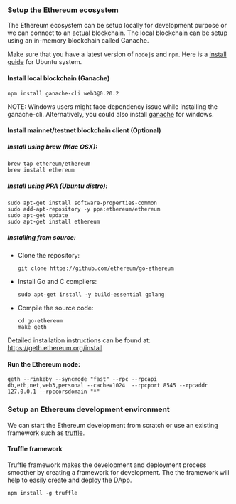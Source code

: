 ### Setup the Ethereum ecosystem

The Ethereum  ecosystem can be setup locally for development purpose or we can connect to an actual blockchain.
The local blockchain can be setup using an in-memory blockchain called Ganache.

Make sure that you have a latest version of `nodejs` and `npm`. Here is a [install guide](https://www.digitalocean.com/community/tutorials/how-to-install-node-js-on-ubuntu-16-04) for Ubuntu system.

#### Install local blockchain (Ganache)

`npm install ganache-cli web3@0.20.2`

NOTE: Windows users might face dependency issue while installing the ganache-cli. Alternatively, you could also install [ganache](https://truffleframework.com/ganache) for windows.



#### Install mainnet/testnet blockchain client (Optional)

##### Install using brew (Mac OSX):
```
brew tap ethereum/ethereum
brew install ethereum
```

##### Install using PPA (Ubuntu distro):

```
sudo apt-get install software-properties-common
sudo add-apt-repository -y ppa:ethereum/ethereum
sudo apt-get update
sudo apt-get install ethereum
```

##### Installing from source: 

* Clone the repository: 

    ```
    git clone https://github.com/ethereum/go-ethereum 
    ```

* Install Go and C compilers: 

    ```
    sudo apt-get install -y build-essential golang 
    ```

* Compile the source code: 

    ```
    cd go-ethereum
    make geth
    ```
    
Detailed installation instructions can be found at: https://geth.ethereum.org/install 


#### Run the Ethereum node:

```
geth --rinkeby --syncmode "fast" --rpc --rpcapi db,eth,net,web3,personal --cache=1024  --rpcport 8545 --rpcaddr 127.0.0.1 --rpccorsdomain "*"
```

### Setup an Ethereum development environment

We can start the Ethereum development from scratch or use an existing framework such as [truffle](https://truffleframework.com).
 

#### Truffle framework

Truffle framework makes the development and deployment process smoother by creating a framework for development.
The the framework will help to easily create and deploy the DApp.

```
npm install -g truffle

```
  